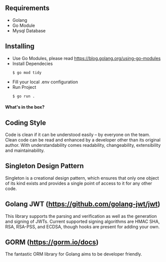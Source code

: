 ## Requirements

- Golang
- Go Module
- Mysql Database

## Installing

- Use Go Modules, please read https://blog.golang.org/using-go-modules
- Install Dependecies
  ```console
  $ go mod tidy
  ```
- Fill your local .env configuration
- Run Project
  ```console
  $ go run .
  ```

#### What's in the box?

## Coding Style

Code is clean if it can be understood easily – by everyone on the team. Clean code can be read and enhanced by a developer other than its original author. With understandability comes readability, changeability, extensibility and maintainability.

## Singleton Design Pattern

Singleton is a creational design pattern, which ensures that only one object of its kind exists and provides a single point of access to it for any other code.

## Golang JWT (https://github.com/golang-jwt/jwt)

This library supports the parsing and verification as well as the generation and signing of JWTs. Current supported signing algorithms are HMAC SHA, RSA, RSA-PSS, and ECDSA, though hooks are present for adding your own.

## GORM (https://gorm.io/docs)

The fantastic ORM library for Golang aims to be developer friendly.

